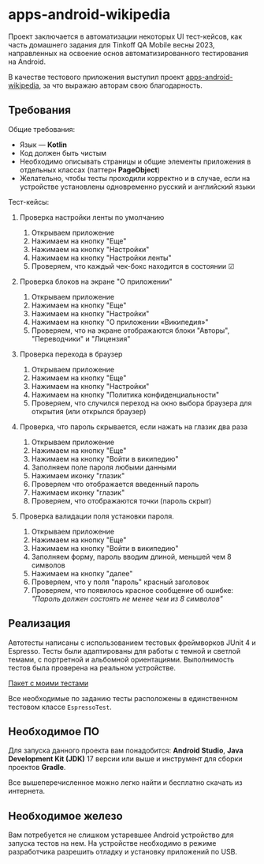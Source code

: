 # apps-android-wikipedia
Проект заключается в автоматизации некоторых UI тест-кейсов, как часть домашнего задания для 
Tinkoff QA Mobile весны 2023, направленных на освоение основ автоматизированного тестирования 
на Android.

В качестве тестового приложения выступил проект [apps-android-wikipedia](https://github.com/wikimedia/apps-android-wikipedia/tree/e0be1600e8d09a86be62f9efcdb76b172b4e100b),
за что выражаю авторам свою благодарность.

## Требования
Общие требования:
- Язык — **Kotlin**
- Код должен быть чистым
- Необходимо описывать страницы и общие элементы приложения в отдельных классах (паттерн 
  **PageObject**)
- Желательно, чтобы тесты проходили корректно и в случае, если на устройстве установлены 
  одновременно русский и английский языки

Тест-кейсы:
1. Проверка настройки ленты по умолчанию
   1) Открываем приложение
   2) Нажимаем на кнопку "Еще"
   3) Нажимаем на кнопку "Настройки"
   4) Нажимаем на кнопку "Настройки ленты"
   5) Проверяем, что каждый чек-бокс находится в состоянии ☑

2. Проверка блоков на экране "О приложении"
   1) Открываем приложение
   2) Нажимаем на кнопку "Еще"
   3) Нажимаем на кнопку "Настройки"
   4) Нажимаем на кнопку "О приложении «Википедия»"
   5) Проверяем, что на экране отображаются блоки "Авторы", "Переводчики" и "Лицензия"

3. Проверка перехода в браузер
   1) Открываем приложение
   2) Нажимаем на кнопку "Еще"
   3) Нажимаем на кнопку "Настройки"
   4) Нажимаем на кнопку "Политика конфиденциальности"
   5) Проверяем, что случился переход на окно выбора браузера для открытия (или открылся браузер)

4. Проверка, что пароль скрывается, если нажать на глазик два раза
   1) Открываем приложение
   2) Нажимаем на кнопку "Еще"
   3) Нажимаем на кнопку "Войти в википедию"
   4) Заполняем поле пароля любыми данными
   5) Нажимаем иконку "глазик"
   6) Проверяем что отображается введенный пароль
   7) Нажимаем иконку "глазик"
   8) Проверяем, что отображаются точки (пароль скрыт)

5. Проверка валидации поля установки пароля.
   1) Открываем приложение
   2) Нажимаем на кнопку "Еще"
   3) Нажимаем на кнопку "Войти в википедию"
   4) Заполняем форму, пароль вводим длиной, меньшей чем 8 символов
   5) Нажимаем на кнопку "далее"
   6) Проверяем, что у поля "пароль" красный заголовок
   7) Проверяем, что появилось красное сообщение об ошибке: *"Пароль должен состоять не менее чем 
      из 8 символов"*

## Реализация
Автотесты написаны с использованием тестовых фреймворков JUnit 4 и Espresso. 
Тесты были адаптированы для работы с темной и светлой темами, с портретной и альбомной ориентациями.
Выполнимость тестов была проверена на реальном устройстве.

[Пакет с моими тестами](/app/src/androidTest/java/org/wikipedia/fintech)

Все необходимые по заданию тесты расположены в единственном тестовом классе `EspressoTest`.

## Необходимое ПО
Для запуска данного проекта вам понадобится: **Android Studio**, **Java Development Kit (JDK)** 17 
версии или выше и инструмент для сборки проектов **Gradle**.

Все вышеперечисленное можно легко найти и бесплатно скачать из интернета.

## Необходимое железо
Вам потребуется не слишком устаревшее Android устройство для запуска тестов на нем. На 
устройстве необходимо в режиме разработчика разрешить отладку и установку приложений по USB.